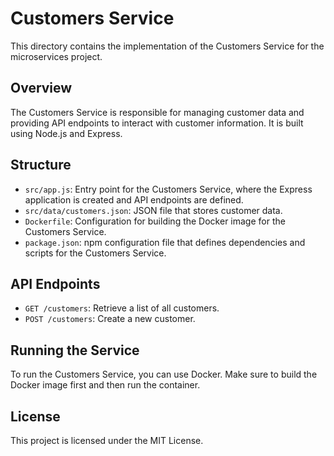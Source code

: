 # Customers Service

This directory contains the implementation of the Customers Service for the microservices project.

## Overview

The Customers Service is responsible for managing customer data and providing API endpoints to interact with customer information. It is built using Node.js and Express.

## Structure

- `src/app.js`: Entry point for the Customers Service, where the Express application is created and API endpoints are defined.
- `src/data/customers.json`: JSON file that stores customer data.
- `Dockerfile`: Configuration for building the Docker image for the Customers Service.
- `package.json`: npm configuration file that defines dependencies and scripts for the Customers Service.

## API Endpoints

- `GET /customers`: Retrieve a list of all customers.
- `POST /customers`: Create a new customer.

## Running the Service

To run the Customers Service, you can use Docker. Make sure to build the Docker image first and then run the container.

## License

This project is licensed under the MIT License.
